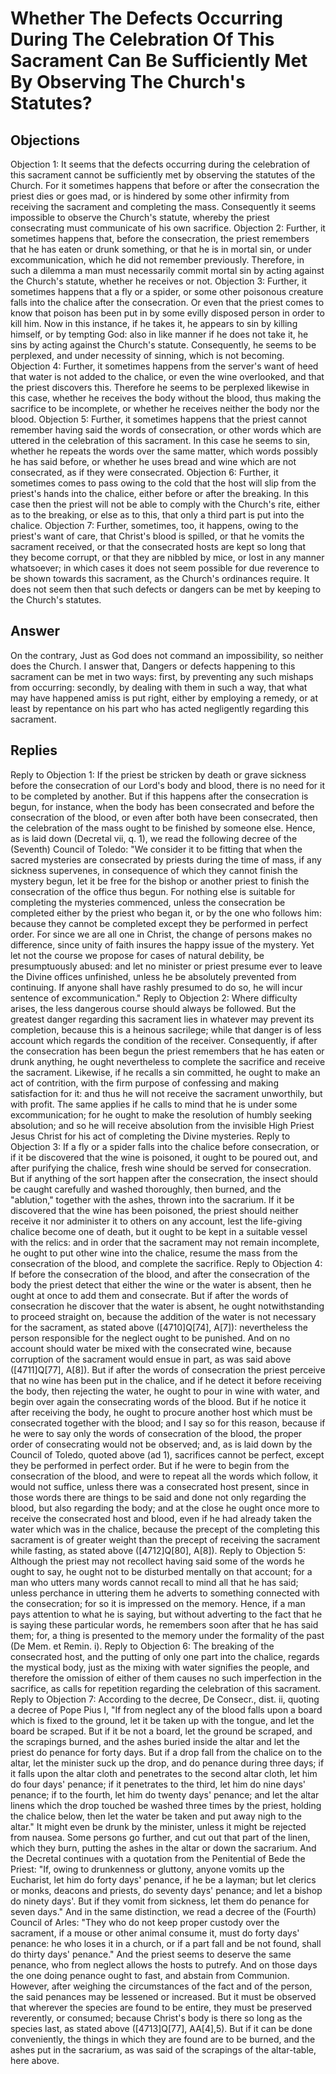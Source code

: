 # Whether The Defects Occurring During The Celebration Of This Sacrament Can Be Sufficiently Met By Observing The Church's Statutes?
## Objections
Objection 1: It seems that the defects occurring during the celebration of this sacrament cannot be sufficiently met by observing the statutes of the Church. For it sometimes happens that before or after the consecration the priest dies or goes mad, or is hindered by some other infirmity from receiving the sacrament and completing the mass. Consequently it seems impossible to observe the Church's statute, whereby the priest consecrating must communicate of his own sacrifice.
Objection 2: Further, it sometimes happens that, before the consecration, the priest remembers that he has eaten or drunk something, or that he is in mortal sin, or under excommunication, which he did not remember previously. Therefore, in such a dilemma a man must necessarily commit mortal sin by acting against the Church's statute, whether he receives or not.
Objection 3: Further, it sometimes happens that a fly or a spider, or some other poisonous creature falls into the chalice after the consecration. Or even that the priest comes to know that poison has been put in by some evilly disposed person in order to kill him. Now in this instance, if he takes it, he appears to sin by killing himself, or by tempting God: also in like manner if he does not take it, he sins by acting against the Church's statute. Consequently, he seems to be perplexed, and under necessity of sinning, which is not becoming.
Objection 4: Further, it sometimes happens from the server's want of heed that water is not added to the chalice, or even the wine overlooked, and that the priest discovers this. Therefore he seems to be perplexed likewise in this case, whether he receives the body without the blood, thus making the sacrifice to be incomplete, or whether he receives neither the body nor the blood.
Objection 5: Further, it sometimes happens that the priest cannot remember having said the words of consecration, or other words which are uttered in the celebration of this sacrament. In this case he seems to sin, whether he repeats the words over the same matter, which words possibly he has said before, or whether he uses bread and wine which are not consecrated, as if they were consecrated.
Objection 6: Further, it sometimes comes to pass owing to the cold that the host will slip from the priest's hands into the chalice, either before or after the breaking. In this case then the priest will not be able to comply with the Church's rite, either as to the breaking, or else as to this, that only a third part is put into the chalice.
Objection 7: Further, sometimes, too, it happens, owing to the priest's want of care, that Christ's blood is spilled, or that he vomits the sacrament received, or that the consecrated hosts are kept so long that they become corrupt, or that they are nibbled by mice, or lost in any manner whatsoever; in which cases it does not seem possible for due reverence to be shown towards this sacrament, as the Church's ordinances require. It does not seem then that such defects or dangers can be met by keeping to the Church's statutes.
## Answer
On the contrary, Just as God does not command an impossibility, so neither does the Church.
I answer that, Dangers or defects happening to this sacrament can be met in two ways: first, by preventing any such mishaps from occurring: secondly, by dealing with them in such a way, that what may have happened amiss is put right, either by employing a remedy, or at least by repentance on his part who has acted negligently regarding this sacrament.
## Replies
Reply to Objection 1: If the priest be stricken by death or grave sickness before the consecration of our Lord's body and blood, there is no need for it to be completed by another. But if this happens after the consecration is begun, for instance, when the body has been consecrated and before the consecration of the blood, or even after both have been consecrated, then the celebration of the mass ought to be finished by someone else. Hence, as is laid down (Decretal vii, q. 1), we read the following decree of the (Seventh) Council of Toledo: "We consider it to be fitting that when the sacred mysteries are consecrated by priests during the time of mass, if any sickness supervenes, in consequence of which they cannot finish the mystery begun, let it be free for the bishop or another priest to finish the consecration of the office thus begun. For nothing else is suitable for completing the mysteries commenced, unless the consecration be completed either by the priest who began it, or by the one who follows him: because they cannot be completed except they be performed in perfect order. For since we are all one in Christ, the change of persons makes no difference, since unity of faith insures the happy issue of the mystery. Yet let not the course we propose for cases of natural debility, be presumptuously abused: and let no minister or priest presume ever to leave the Divine offices unfinished, unless he be absolutely prevented from continuing. If anyone shall have rashly presumed to do so, he will incur sentence of excommunication."
Reply to Objection 2: Where difficulty arises, the less dangerous course should always be followed. But the greatest danger regarding this sacrament lies in whatever may prevent its completion, because this is a heinous sacrilege; while that danger is of less account which regards the condition of the receiver. Consequently, if after the consecration has been begun the priest remembers that he has eaten or drunk anything, he ought nevertheless to complete the sacrifice and receive the sacrament. Likewise, if he recalls a sin committed, he ought to make an act of contrition, with the firm purpose of confessing and making satisfaction for it: and thus he will not receive the sacrament unworthily, but with profit. The same applies if he calls to mind that he is under some excommunication; for he ought to make the resolution of humbly seeking absolution; and so he will receive absolution from the invisible High Priest Jesus Christ for his act of completing the Divine mysteries.
Reply to Objection 3: If a fly or a spider falls into the chalice before consecration, or if it be discovered that the wine is poisoned, it ought to be poured out, and after purifying the chalice, fresh wine should be served for consecration. But if anything of the sort happen after the consecration, the insect should be caught carefully and washed thoroughly, then burned, and the "ablution," together with the ashes, thrown into the sacrarium. If it be discovered that the wine has been poisoned, the priest should neither receive it nor administer it to others on any account, lest the life-giving chalice become one of death, but it ought to be kept in a suitable vessel with the relics: and in order that the sacrament may not remain incomplete, he ought to put other wine into the chalice, resume the mass from the consecration of the blood, and complete the sacrifice.
Reply to Objection 4: If before the consecration of the blood, and after the consecration of the body the priest detect that either the wine or the water is absent, then he ought at once to add them and consecrate. But if after the words of consecration he discover that the water is absent, he ought notwithstanding to proceed straight on, because the addition of the water is not necessary for the sacrament, as stated above ([4710]Q[74], A[7]): nevertheless the person responsible for the neglect ought to be punished. And on no account should water be mixed with the consecrated wine, because corruption of the sacrament would ensue in part, as was said above ([4711]Q[77], A[8]). But if after the words of consecration the priest perceive that no wine has been put in the chalice, and if he detect it before receiving the body, then rejecting the water, he ought to pour in wine with water, and begin over again the consecrating words of the blood. But if he notice it after receiving the body, he ought to procure another host which must be consecrated together with the blood; and I say so for this reason, because if he were to say only the words of consecration of the blood, the proper order of consecrating would not be observed; and, as is laid down by the Council of Toledo, quoted above (ad 1), sacrifices cannot be perfect, except they be performed in perfect order. But if he were to begin from the consecration of the blood, and were to repeat all the words which follow, it would not suffice, unless there was a consecrated host present, since in those words there are things to be said and done not only regarding the blood, but also regarding the body; and at the close he ought once more to receive the consecrated host and blood, even if he had already taken the water which was in the chalice, because the precept of the completing this sacrament is of greater weight than the precept of receiving the sacrament while fasting, as stated above ([4712]Q[80], A[8]).
Reply to Objection 5: Although the priest may not recollect having said some of the words he ought to say, he ought not to be disturbed mentally on that account; for a man who utters many words cannot recall to mind all that he has said; unless perchance in uttering them he adverts to something connected with the consecration; for so it is impressed on the memory. Hence, if a man pays attention to what he is saying, but without adverting to the fact that he is saying these particular words, he remembers soon after that he has said them; for, a thing is presented to the memory under the formality of the past (De Mem. et Remin. i).
Reply to Objection 6: The breaking of the consecrated host, and the putting of only one part into the chalice, regards the mystical body, just as the mixing with water signifies the people, and therefore the omission of either of them causes no such imperfection in the sacrifice, as calls for repetition regarding the celebration of this sacrament.
Reply to Objection 7: According to the decree, De Consecr., dist. ii, quoting a decree of Pope Pius I, "If from neglect any of the blood falls upon a board which is fixed to the ground, let it be taken up with the tongue, and let the board be scraped. But if it be not a board, let the ground be scraped, and the scrapings burned, and the ashes buried inside the altar and let the priest do penance for forty days. But if a drop fall from the chalice on to the altar, let the minister suck up the drop, and do penance during three days; if it falls upon the altar cloth and penetrates to the second altar cloth, let him do four days' penance; if it penetrates to the third, let him do nine days' penance; if to the fourth, let him do twenty days' penance; and let the altar linens which the drop touched be washed three times by the priest, holding the chalice below, then let the water be taken and put away nigh to the altar." It might even be drunk by the minister, unless it might be rejected from nausea. Some persons go further, and cut out that part of the linen, which they burn, putting the ashes in the altar or down the sacrarium. And the Decretal continues with a quotation from the Penitential of Bede the Priest: "If, owing to drunkenness or gluttony, anyone vomits up the Eucharist, let him do forty days' penance, if he be a layman; but let clerics or monks, deacons and priests, do seventy days' penance; and let a bishop do ninety days'. But if they vomit from sickness, let them do penance for seven days." And in the same distinction, we read a decree of the (Fourth) Council of Arles: "They who do not keep proper custody over the sacrament, if a mouse or other animal consume it, must do forty days' penance: he who loses it in a church, or if a part fall and be not found, shall do thirty days' penance." And the priest seems to deserve the same penance, who from neglect allows the hosts to putrefy. And on those days the one doing penance ought to fast, and abstain from Communion. However, after weighing the circumstances of the fact and of the person, the said penances may be lessened or increased. But it must be observed that wherever the species are found to be entire, they must be preserved reverently, or consumed; because Christ's body is there so long as the species last, as stated above ([4713]Q[77], AA[4],5). But if it can be done conveniently, the things in which they are found are to be burned, and the ashes put in the sacrarium, as was said of the scrapings of the altar-table, here above.